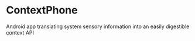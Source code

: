 # ContextPhone
Android app translating system sensory information into an easily digestible context API

